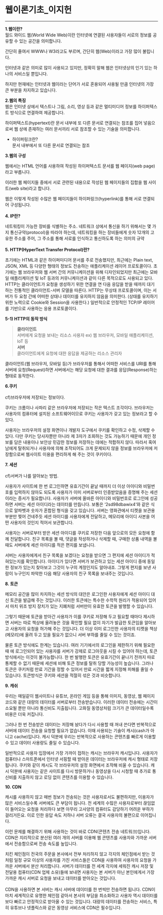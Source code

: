 # **웹이론기초_이지헌**
----
**1.웹이란?**
<br>월드 와이드 웹(World Wide Web)이란 인터넷에 연결된 사용자들이 서로의 정보를 공유할 수 있는 공간을 의미합니다.

간단히 줄여서 WWW나 W3라고도 부르며, 간단히 웹(Web)이라고 가장 많이 불립니다.

 

인터넷과 같은 의미로 많이 사용되고 있지만, 정확히 말해 웹은 인터넷상의 인기 있는 하나의 서비스일 뿐입니다.

하지만 현재에는 인터넷과 웹이라는 단어가 서로 혼용되어 사용될 만큼 인터넷의 가장 큰 부분을 차지하고 있습니다.

**2.웹의 특징**<br>웹은 인터넷 상에서 텍스트나 그림, 소리, 영상 등과 같은 멀티미디어 정보를 하이퍼텍스트 방식으로 연결하여 제공합니다.

 

하이퍼텍스트(hypertext)란 문서 내부에 또 다른 문서로 연결되는 참조를 집어 넣음으로써 웹 상에 존재하는 여러 문서끼리 서로 참조할 수 있는 기술을 의미합니다.

- 하이퍼링크란?
 <br>문서 내부에서 또 다른 문서로 연결되는 참조

 **3.웹의 구성**

 웹에서는 HTML 언어를 사용하여 작성된 하이퍼텍스트 문서를 웹 페이지(web page)라고 부릅니다.

이러한 웹 페이지들 중에서 서로 관련된 내용으로 작성된 웹 페이지들의 집합을 웹 사이트(web site)라고 합니다.

 

웹은 이렇게 작성된 수많은 웹 페이지들이 하이퍼링크(hyperlink)를 통해 서로 연결되어 구성됩니다.
<br>
<br>  **4. IP란?**

   네트워킹이 가능한 장비를 식별하는 주소. 네트워크 상에서 통신을 하기 위해서는 몇 가지 통신규약(protocol)을 따라야 하는데, 네트워킹을 하는 장비들에게 숫자 12개의 고유한 주소를 주어, 그 주소를 통해 서로를 인식하고 통신하도록 하는 의미의 규약<br>
   <br>**5. HTTP(HyperText Transfer Protocol)란?**

   초기에는 HTML과 같은 하이퍼미디어 문서를 주로 전송했지만, 최근에는 Plain text, JSON, XML 등 다양한 형태의 정보도 전송하는 애플리케이션 레이어 프로토콜이다.
 초기에는 웹 브라우저와 웹 서버 간의 커뮤니케이션을 위해 디자인되었지만 최근에는 모바일 애플리케이션 및 IoT 등과의 커뮤니케이션과 같이 다른 목적으로도 사용되고 있다. 
 HTTP는 클라이언트가 요청을 생성하기 위한 연결을 연 다음 응답을 받을 때까지 대기하는 전통적인 클라이언트-서버 모델을 따른다.
 HTTP는 무상태 프로토콜이며, 이는 서버가 두 요청 간에 어떠한 상태나 데이터를 유지하지 않음을 의미한다. (상태를 유지하기 위한 노력으로 Cookie와 Session을 사용한다.)
 일반적으로 안정적인 TCP/IP 레이어를 기반으로 사용하는 응용 프로토콜이다.

 **5-1) HTTP의 동작 방식**

 >**클라이언트** <br> 서버에게 요청을 보내는 리소스 사용자 ex) 웹 브라우저, 모바일 애플리케이션, IoT 등<br>**서버**<br>클라이언트에게 요청에 대한 응답을 제공하는 리소스 관리자


 클라이언트(웹 브라우저, 모바일 등)가 브라우저를 통해서 어떠한 서비스를 URI를 통해 서버에 요청(Request)하면 서버에서는 해당 요청에 대한 결과를 응답(Response)하는 형태로 동작한다.

 **6.쿠키**
 <br><br>cf)브라우저에 저장되는 정보이다.

  쿠키는 크롬이나 사파리 같은 브라우저에 저장되는 작은 텍스트 조각이다. 브라우저는 사용자의 컴퓨터에 설치된 소프트웨어이므로 쿠키는 사용자가 갖고 있는 정보라고 할 수 있다.

  사용자는 브라우저의 설정 화면이나 개발자 도구에서 쿠키를 확인하고 수정, 삭제할 수 있다. 다만 쿠키는 당사자뿐만 아니라 제 3자가 조회하는 것도 가능하기 때문에 개인 정보를 담은 내용이나 보안상 민감한 정보를 저장하는 데에는 적합하지 않다. 따라서 혹여 남에게 탈취되거나 사용자에 의해 조작되어도 크게 문제되지 않을 정보를 브라우저에 저장함으로써 웹사이트 이용을 편리하게 해 주는 것이 쿠키이다. 

 **7. 세션**
  <br><br>cf)서버가 나를 알아보는 방법.

  사용자가 사이트에 한 번 로그인하면 유효기간이 끝날 때까지 더 이상 아이디와 비밀번호를 입력하지 않아도 되도록 사용자가 이미 서버로부터 인증받았음을 증명해 주는 세션이라는 증서가 필요합니다. 사용자가 서버에 올바른 아이디와 비밀번호로 로그인에 성공하면 서버는 세션 아이디라는 데이터를 만듭니다. 보통은 ‘2sd98dbawix4’와 같은 식으로 알파벳과 숫자가 혼합된 형식을 갖고 있습니다. 서버는 영화관에서 티켓을 보관용 부분만 찢어 건네주듯 세션 아이디를 사용자에게 전달하고, 메모리에 아이디 사본을 어떤 사용자의 것인지 적어서 보관합니다.

 

사용자는 서버로부터 받은 세션 아이디를 쿠키로 저장한 다음 앞으로의 모든 요청에 함께 전달합니다. 친구 목록을 볼 때, 댓글을 작성하거나 삭제할 때, 구매한 상품 내역을 볼 때도 서버에게 세션 아이디를 적은 편지를 보냅니다.

서버는 사용자에게서 친구 목록을 보겠다는 요청을 받으면 그 편지에 세션 아이디가 적혀있는지를 확인합니다. 아이디가 있다면 서버가 보관하고 있는 세션 아이디 중에 동일한 정보가 있는지 찾아보고 그것이 누구의 계정인지도 알아내죠. 그렇게 편지를 보낸 사람이 누구인지 파악한 다음 해당 사용자의 친구 목록을 보내주는 것입니다.


 **8. 토큰**

메모리 공간을 많이 차지하는 세션 방식의 대안은 로그인한 사용자에게 세션 아이디 대신 토큰을 발급해 주는 것입니다. 이러한 토큰에는 특수한 수학적 원리가 적용되어 있어서 마치 위조 방지 장치가 있는 지폐처럼 서버만이 유효한 토큰을 발행할 수 있습니다. 

그렇기 때문에 토큰을 받아간 사용자가 이를 쿠키로 저장해 두고 필요할 때마다 제시하면 서버는 따로 책상에 올려놓은 것을 확인할 필요 없이 자기가 발급한 토큰임을 알아보고 사용자의 요청을 허가해 주는 것입니다. 더 이상 이미 로그인한 사용자의 티켓을 책상(메모리)에 올려 두고 있을 필요가 없으니 서버 부하를 줄일 수 있는 것이죠.

물론 토큰 방식에도 한계는 있습니다. 여러 기기에서의 로그인을 제한하기 위해 필요한 때 에 로그인되어 있는 사용자를 서버가 강제로 로그아웃을 시킬 수 있어야 하는데, 토큰 방식에서는 이것이 불가능합니다. 한 번 발행한 토큰은 유효기간이 끝나기 전까지 따로 통제할 수 없기 때문에 세션에 비해 토큰 정보를 탈취 당할 가능성이 높습니다. 그러나 토큰은 쿠키처럼 만료 기간을 정할 수 있어서 만료 시간을 짧게 지정해 피해를 줄일 수 있습니다. 토큰방식은 쿠키와 세션을 적절히 섞은 것과 비슷합니다.


 **9. 캐쉬**

우리는 매일같이 웹사이트나 유튜브, 온라인 게임 등을 통해 이미지, 동영상, 웹 페이지 코드와 같은 대량의 데이터를 서버로부터 전송받습니다. 이러한 데이터 전송에는 시간이 소요될 뿐만 아니라 통신비도 지출됩니다. 고화질 동영상처럼 크기가 큰 데이터일수록 비용은 더욱 커집니다.

 

그러나 한 번 전송받은 데이터는 저장해 놨다가 다시 사용할 때 꺼내 쓴다면 반복적으로 서버에 데이터 전송을 요청할 필요가 없습니다. 이때 사용되는 기술이 캐시(cash가 아니고 cache)입니다. 캐시 덕분에 우리는 반복적으로 사용하는 콘텐츠를 빠르게 이용할 수 있고 데이터 사용량도 줄일 수 있습니다.

일반적으로 사용자 입장에서 가장 가까이 접하는 캐시는 브라우저 캐시입니다. 사용자가 컴퓨터나 스마트폰에서 인터넷 서핑할 때 받아온 데이터는 브라우저에 캐시 형태로 저장됩니다. 쿠키와 같이 캐시도 각 브라우저의 설정 화면에서 조작해 비울 수 있습니다. 캐시 덕분에 사용자는 같은 사이트를 다시 방문하거나 동영상을 다시 시청할 때 추가로 통신비를 지출하지 않고 로딩 없이 콘텐츠를 이용할 수 있습니다.


 **10. CDN**

 캐시를 사용하지 않고 매번 정보가 전송되는 것은 사용자로서도 불편하지만, 이용자가 많은 서비스일수록 서버에도 큰 부담이 됩니다. 전 세계의 수많은 사용자로부터 끊임없이 들어오는 요청을 처리하다 보면 아무리 고사양의 컴퓨터도 감당하기 어려운 부하가 걸리거든요. 이로 인한 응답 속도 저하나 서버 오류는 결국 사용자의 불편으로 이어집니다.

 

이런 문제를 해결하기 위해 사용하는 것이 바로 CDN(콘텐츠 전송 네트워크)입니다. CDN은 지리적으로 분산된 여러 개의 서버를 이용해 웹 콘텐츠를 사용자와 가까운 서버에서 전송함으로써 전송 속도를 높입니다.

 

치킨 체인점이 전국의 주문을 본사에서 전부 처리하지 않고 각지의 체인점에서 받는 것처럼 일정 규모 이상의 사용자를 가진 서비스들은 CDN을 사용하여 사용자의 요청을 가까운 서버에서 분산 처리합니다. 서버가 데이터를 전 세계 각지에 세워진 캐시 저장 및 전달용 컴퓨터(CDN 업체 소유)들에 보내면 사용자는 본 서버가 아닌 본인에게서 가장 가까운 캐시 서버로 요청을 보내고 데이터를 받아오는 것입니다.
<br><br>CDN을 사용하면 본 서버는 캐시 서버에 데이터를 한 번씩만 전송하면 됩니다. CDN이 마치 세계적으로 유명한 체인점 같아서 본사의 부담을 최소화하고 사용자 역시 데이터를 보다 빠르고 안정적으로 받아올 수 있는 것입니다. 대량의 데이터를 전송하는 서비스, 특히 유튜브나 넷플릭스와 같은 동영상 서비스에 CDN은 필수입니다.



